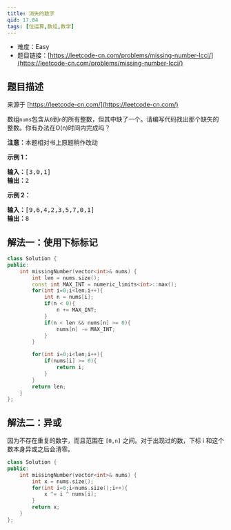 ```yaml
---
title: 消失的数字
qid: 17.04
tags: [位运算,数组,数学]
---
```



- 难度：Easy
- 题目链接：[https://leetcode-cn.com/problems/missing-number-lcci/](https://leetcode-cn.com/problems/missing-number-lcci/)


## 题目描述

来源于 [https://leetcode-cn.com/](https://leetcode-cn.com/)

<p>数组<code>nums</code>包含从<code>0</code>到<code>n</code>的所有整数，但其中缺了一个。请编写代码找出那个缺失的整数。你有办法在O(n)时间内完成吗？</p>

<p><strong>注意：</strong>本题相对书上原题稍作改动</p>

<p><strong>示例 1：</strong></p>

<pre><strong>输入：</strong>[3,0,1]
<strong>输出：</strong>2</pre>



<p><strong>示例 2：</strong></p>

<pre><strong>输入：</strong>[9,6,4,2,3,5,7,0,1]
<strong>输出：</strong>8
</pre>


## 解法一：使用下标标记


```c++
class Solution {
public:
    int missingNumber(vector<int>& nums) {
        int len = nums.size();
        const int MAX_INT = numeric_limits<int>::max();
        for(int i=0;i<len;i++){
            int n = nums[i];
            if(n < 0){
                n += MAX_INT;
            }
            if(n < len && nums[n] >= 0){
                nums[n] -= MAX_INT;
            }
        }

        for(int i=0;i<len;i++){
            if(nums[i] >= 0){
                return i;
            }
        }
        return len;
    }
};
```

## 解法二：异或

因为不存在重复的数字，而且范围在 `[0,n]` 之间。对于出现过的数，下标 i 和这个数本身异或之后会清零。

```c++
class Solution {
public:
    int missingNumber(vector<int>& nums) {
        int x = nums.size();
        for(int i=0;i<nums.size();i++){
            x ^= i ^ nums[i];
        }
        return x;
    }
};
```